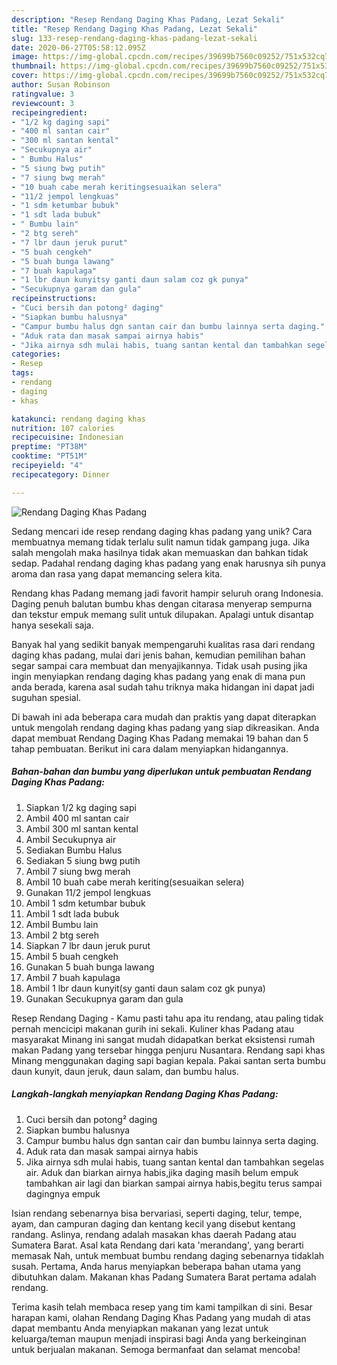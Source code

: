 ```yaml
---
description: "Resep Rendang Daging Khas Padang, Lezat Sekali"
title: "Resep Rendang Daging Khas Padang, Lezat Sekali"
slug: 133-resep-rendang-daging-khas-padang-lezat-sekali
date: 2020-06-27T05:58:12.095Z
image: https://img-global.cpcdn.com/recipes/39699b7560c09252/751x532cq70/rendang-daging-khas-padang-foto-resep-utama.jpg
thumbnail: https://img-global.cpcdn.com/recipes/39699b7560c09252/751x532cq70/rendang-daging-khas-padang-foto-resep-utama.jpg
cover: https://img-global.cpcdn.com/recipes/39699b7560c09252/751x532cq70/rendang-daging-khas-padang-foto-resep-utama.jpg
author: Susan Robinson
ratingvalue: 3
reviewcount: 3
recipeingredient:
- "1/2 kg daging sapi"
- "400 ml santan cair"
- "300 ml santan kental"
- "Secukupnya air"
- " Bumbu Halus"
- "5 siung bwg putih"
- "7 siung bwg merah"
- "10 buah cabe merah keritingsesuaikan selera"
- "11/2 jempol lengkuas"
- "1 sdm ketumbar bubuk"
- "1 sdt lada bubuk"
- " Bumbu lain"
- "2 btg sereh"
- "7 lbr daun jeruk purut"
- "5 buah cengkeh"
- "5 buah bunga lawang"
- "7 buah kapulaga"
- "1 lbr daun kunyitsy ganti daun salam coz gk punya"
- "Secukupnya garam dan gula"
recipeinstructions:
- "Cuci bersih dan potong² daging"
- "Siapkan bumbu halusnya"
- "Campur bumbu halus dgn santan cair dan bumbu lainnya serta daging."
- "Aduk rata dan masak sampai airnya habis"
- "Jika airnya sdh mulai habis, tuang santan kental dan tambahkan segelas air. Aduk dan biarkan airnya habis,jika daging masih belum empuk tambahkan air lagi dan biarkan sampai airnya habis,begitu terus sampai dagingnya empuk"
categories:
- Resep
tags:
- rendang
- daging
- khas

katakunci: rendang daging khas 
nutrition: 107 calories
recipecuisine: Indonesian
preptime: "PT38M"
cooktime: "PT51M"
recipeyield: "4"
recipecategory: Dinner

---
```



![Rendang Daging Khas Padang](https://img-global.cpcdn.com/recipes/39699b7560c09252/751x532cq70/rendang-daging-khas-padang-foto-resep-utama.jpg)

Sedang mencari ide resep rendang daging khas padang yang unik? Cara membuatnya memang tidak terlalu sulit namun tidak gampang juga. Jika salah mengolah maka hasilnya tidak akan memuaskan dan bahkan tidak sedap. Padahal rendang daging khas padang yang enak harusnya sih punya aroma dan rasa yang dapat memancing selera kita.

Rendang khas Padang memang jadi favorit hampir seluruh orang Indonesia. Daging penuh balutan bumbu khas dengan citarasa menyerap sempurna dan tekstur empuk memang sulit untuk dilupakan. Apalagi untuk disantap hanya sesekali saja.

Banyak hal yang sedikit banyak mempengaruhi kualitas rasa dari rendang daging khas padang, mulai dari jenis bahan, kemudian pemilihan bahan segar sampai cara membuat dan menyajikannya. Tidak usah pusing jika ingin menyiapkan rendang daging khas padang yang enak di mana pun anda berada, karena asal sudah tahu triknya maka hidangan ini dapat jadi suguhan spesial.


Di bawah ini ada beberapa cara mudah dan praktis yang dapat diterapkan untuk mengolah rendang daging khas padang yang siap dikreasikan. Anda dapat membuat Rendang Daging Khas Padang memakai 19 bahan dan 5 tahap pembuatan. Berikut ini cara dalam menyiapkan hidangannya.

<!--inarticleads1-->

##### Bahan-bahan dan bumbu yang diperlukan untuk pembuatan Rendang Daging Khas Padang:

1. Siapkan 1/2 kg daging sapi
1. Ambil 400 ml santan cair
1. Ambil 300 ml santan kental
1. Ambil Secukupnya air
1. Sediakan  Bumbu Halus
1. Sediakan 5 siung bwg putih
1. Ambil 7 siung bwg merah
1. Ambil 10 buah cabe merah keriting(sesuaikan selera)
1. Gunakan 11/2 jempol lengkuas
1. Ambil 1 sdm ketumbar bubuk
1. Ambil 1 sdt lada bubuk
1. Ambil  Bumbu lain
1. Ambil 2 btg sereh
1. Siapkan 7 lbr daun jeruk purut
1. Ambil 5 buah cengkeh
1. Gunakan 5 buah bunga lawang
1. Ambil 7 buah kapulaga
1. Ambil 1 lbr daun kunyit(sy ganti daun salam coz gk punya)
1. Gunakan Secukupnya garam dan gula


Resep Rendang Daging - Kamu pasti tahu apa itu rendang, atau paling tidak pernah mencicipi makanan gurih ini sekali. Kuliner khas Padang atau masyarakat Minang ini sangat mudah didapatkan berkat eksistensi rumah makan Padang yang tersebar hingga penjuru Nusantara. Rendang sapi khas Minang menggunakan daging sapi bagian kepala. Pakai santan serta bumbu daun kunyit, daun jeruk, daun salam, dan bumbu halus. 

<!--inarticleads2-->

##### Langkah-langkah menyiapkan Rendang Daging Khas Padang:

1. Cuci bersih dan potong² daging
1. Siapkan bumbu halusnya
1. Campur bumbu halus dgn santan cair dan bumbu lainnya serta daging.
1. Aduk rata dan masak sampai airnya habis
1. Jika airnya sdh mulai habis, tuang santan kental dan tambahkan segelas air. Aduk dan biarkan airnya habis,jika daging masih belum empuk tambahkan air lagi dan biarkan sampai airnya habis,begitu terus sampai dagingnya empuk


Isian rendang sebenarnya bisa bervariasi, seperti daging, telur, tempe, ayam, dan campuran daging dan kentang kecil yang disebut kentang randang. Aslinya, rendang adalah masakan khas daerah Padang atau Sumatera Barat. Asal kata Rendang dari kata &#39;merandang&#39;, yang berarti memasak Nah, untuk membuat bumbu rendang daging sebenarnya tidaklah susah. Pertama, Anda harus menyiapkan beberapa bahan utama yang dibutuhkan dalam. Makanan khas Padang Sumatera Barat pertama adalah rendang. 

Terima kasih telah membaca resep yang tim kami tampilkan di sini. Besar harapan kami, olahan Rendang Daging Khas Padang yang mudah di atas dapat membantu Anda menyiapkan makanan yang lezat untuk keluarga/teman maupun menjadi inspirasi bagi Anda yang berkeinginan untuk berjualan makanan. Semoga bermanfaat dan selamat mencoba!
